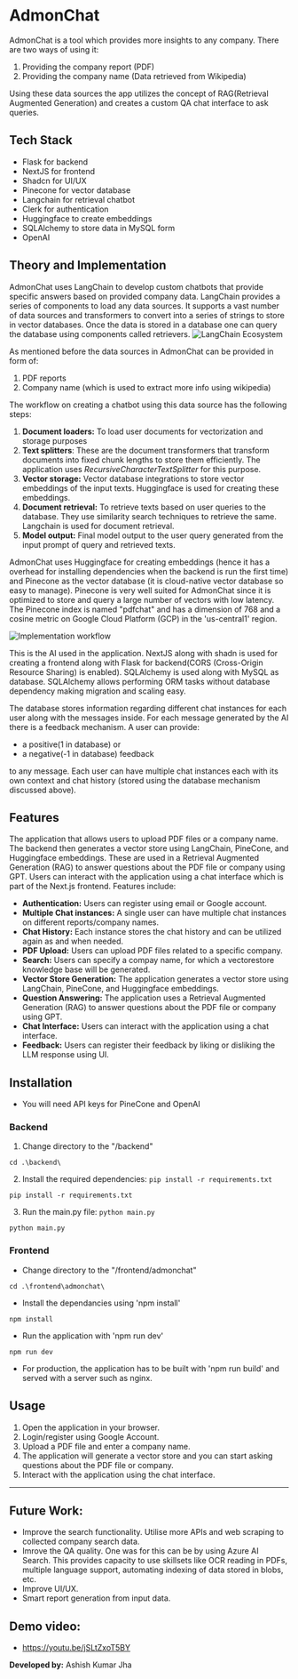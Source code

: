 # AdmonChat

AdmonChat is a tool which provides more insights to any company. There are two ways of using it:

 1. Providing the company report (PDF)
 2. Providing the company name (Data retrieved from Wikipedia)

Using these data sources the app utilizes the concept of RAG(Retrieval Augmented Generation) and  creates a custom QA chat interface to ask queries.

## Tech Stack
 - Flask for backend
 - NextJS for frontend
 - Shadcn for UI/UX
 - Pinecone for vector database
 - Langchain for retrieval chatbot
 - Clerk for authentication
 - Huggingface to create embeddings
 - SQLAlchemy to store data in MySQL form
 - OpenAI 

## Theory and Implementation
AdmonChat uses LangChain to develop custom chatbots that provide specific answers based on provided company data. LangChain provides a series of components to load any data sources. It supports a vast number of data sources and transformers to convert into a series of strings to store in vector databases. Once the data is stored in a database one can query the database using components called retrievers.
![LangChain Ecosystem](https://miro.medium.com/v2/resize:fit:828/format:webp/0*_GJt-W3UO6RABLfn.png)

As mentioned before the data sources in AdmonChat can be provided in form of:

 1. PDF reports
 2. Company name (which is used to extract more info using wikipedia)

The workflow on creating a chatbot using this data source has the following steps:
1.  **Document loaders:** To load user documents for vectorization and storage purposes
2.  **Text splitters**: These are the document transformers that transform documents into fixed chunk lengths to store them efficiently. The application uses _RecursiveCharacterTextSplitter_ for this purpose.
3.  **Vector storage:**  Vector database integrations to store vector embeddings of the input texts. Huggingface is used for creating these embeddings.
4.  **Document retrieval:** To retrieve texts based on user queries to the database. They use similarity search techniques to retrieve the same. Langchain is used for document retrieval.
5.  **Model output:**  Final model output to the user query generated from the input prompt of query and retrieved texts.

AdmonChat uses Huggingface for creating embeddings (hence it has a overhead for installing dependencies when the backend is run the first time) and Pinecone as the vector database (it is cloud-native vector database so easy to manage). Pinecone is very well suited for AdmonChat since it is optimized to store and query a large number of vectors with low latency.  The Pinecone index is named "pdfchat" and has a dimension of 768 and a cosine metric on Google Cloud Platform (GCP) in the 'us-central1' region.

![Implementation workflow](https://miro.medium.com/v2/resize:fit:828/format:webp/1*4eNVj29I1HIeNspOykcAOA.png)

 This is the AI used in the application. NextJS along with shadn is used for creating a frontend along with Flask for backend(CORS (Cross-Origin Resource Sharing) is enabled). SQLAlchemy is used along with MySQL as database. SQLAlchemy allows performing ORM tasks without database dependency making migration and scaling easy.

The database stores information regarding different chat instances for each user along with the messages inside. For each message generated by the AI there is a feedback mechanism. A user can provide:
- a positive(1 in database) 
or 
- a negative(-1 in database) feedback 

to any message. Each user can have multiple chat instances each with its own context and chat history (stored using the database mechanism discussed above).

## Features

The application that allows users to upload PDF files or a company name. The backend then generates a vector store using LangChain, PineCone, and Huggingface embeddings. These are used in a Retrieval Augmented Generation (RAG) to answer questions about the PDF file or company using GPT. Users can interact with the application using a chat interface which is part of the Next.js frontend. Features include:

- **Authentication:** Users can register using email or Google account.
- **Multiple Chat instances:** A single user can have multiple chat instances on different reports/company names.
- **Chat History:** Each instance stores the chat history and can be utilized again as and when needed.
- **PDF Upload:** Users can upload PDF files related to a specific company.
- **Search:** Users can specify a compay name, for which a vectorestore knowledge base will be generated.
- **Vector Store Generation:** The application generates a vector store using LangChain, PineCone, and Huggingface embeddings.
- **Question Answering:** The application uses a Retrieval Augmented Generation (RAG) to answer questions about the PDF file or company using GPT.
- **Chat Interface:** Users can interact with the application using a chat interface.
- **Feedback:** Users can register their feedback by liking or disliking the LLM response using UI.

## Installation

- You will need API keys for PineCone and OpenAI

### Backend

1. Change directory to the "/backend"
```
cd .\backend\
```
2. Install the required dependencies: `pip install -r requirements.txt`
```
pip install -r requirements.txt
```  
3. Run the main.py file: `python main.py`
```
python main.py
```

### Frontend

- Change directory to the "/frontend/admonchat"
```
cd .\frontend\admonchat\
```
- Install the dependancies using 'npm install'
```
npm install
```
- Run the application with 'npm run dev'
```
npm run dev
```

- For production, the application has to be built with 'npm run build' and served with a server such as nginx.

  

## Usage  

1. Open the application in your browser.
2. Login/register using Google Account.
3. Upload a PDF file and enter a company name.
4. The application will generate a vector store and you can start asking questions about the PDF file or company.
5. Interact with the application using the chat interface.
<hr />

## Future Work:

 - Improve the search functionality. Utilise more APIs and web scraping to collected company search data.
 - Imrove the QA quality. One was for this can be by using Azure AI Search. This provides capacity to use skillsets like OCR reading in PDFs, multiple language support, automating indexing of data stored in blobs, etc.
 - Improve UI/UX.
 - Smart report generation from input data.

## Demo video:
- https://youtu.be/jSLtZxoT5BY

**Developed by:**  Ashish Kumar Jha
